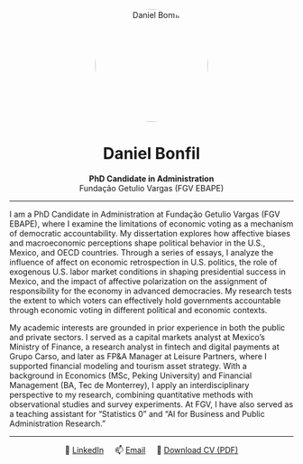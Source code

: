 <!-- Profile picture with styling -->
<p align="center">
  <img src="https://www.dropbox.com/scl/fi/hmz7vw9birf2otqdqmfq8/DABP_2025.jpg?rlkey=0omisjbtjvyc0c5i0uuapfh28&st=m9tqz5qz&raw=1" alt="Daniel Bonfil" width="200" style="border-radius: 50%;">
</p>

<h1 align="center">Daniel Bonfil</h1>

<p align="center">
  <strong>PhD Candidate in Administration</strong><br>
  Fundação Getulio Vargas (FGV EBAPE)
</p>

---

I am a PhD Candidate in Administration at Fundação Getulio Vargas (FGV EBAPE), where I examine the limitations of economic voting as a mechanism of democratic accountability. My dissertation explores how affective biases and macroeconomic perceptions shape political behavior in the U.S., Mexico, and OECD countries. Through a series of essays, I analyze the influence of affect on economic retrospection in U.S. politics, the role of exogenous U.S. labor market conditions in shaping presidential success in Mexico, and the impact of affective polarization on the assignment of responsibility for the economy in advanced democracies. My research tests the extent to which voters can effectively hold governments accountable through economic voting in different political and economic contexts.

My academic interests are grounded in prior experience in both the public and private sectors. I served as a capital markets analyst at Mexico’s Ministry of Finance, a research analyst in fintech and digital payments at Grupo Carso, and later as FP&A Manager at Leisure Partners, where I supported financial modeling and tourism asset strategy. With a background in Economics (MSc, Peking University) and Financial Management (BA, Tec de Monterrey), I apply an interdisciplinary perspective to my research, combining quantitative methods with observational studies and survey experiments. At FGV, I have also served as a teaching assistant for “Statistics 0” and “AI for Business and Public Administration Research.”

---

<div align="center">

🔗 <a href="https://www.linkedin.com/in/danbonfil">LinkedIn</a> &nbsp;&nbsp;&nbsp; 📫 <a href="mailto:danbonfil@gmail.com">Email</a> &nbsp;&nbsp;&nbsp; 📄 <a href="https://www.dropbox.com/scl/fi/9wb1t2xvm691bqttgicyc/RS_DABP_2025.pdf?rlkey=z2la8nahlm1nv15us70v9jpau&raw=1">Download CV (PDF)</a>

</div>
